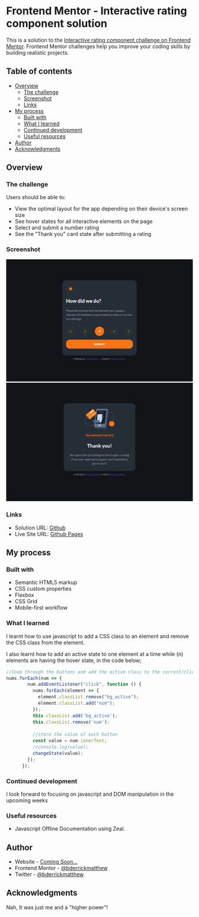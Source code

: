 # Frontend Mentor - Interactive rating component solution

This is a solution to the [Interactive rating component challenge on Frontend Mentor](https://www.frontendmentor.io/challenges/interactive-rating-component-koxpeBUmI). Frontend Mentor challenges help you improve your coding skills by building realistic projects. 

## Table of contents

- [Overview](#overview)
  - [The challenge](#the-challenge)
  - [Screenshot](#screenshot)
  - [Links](#links)
- [My process](#my-process)
  - [Built with](#built-with)
  - [What I learned](#what-i-learned)
  - [Continued development](#continued-development)
  - [Useful resources](#useful-resources)
- [Author](#author)
- [Acknowledgments](#acknowledgments)


## Overview

### The challenge

Users should be able to:

- View the optimal layout for the app depending on their device's screen size
- See hover states for all interactive elements on the page
- Select and submit a number rating
- See the "Thank you" card state after submitting a rating

### Screenshot

![](./screenshot1.jpg)
![](./screenshot2.jpg)

### Links

- Solution URL: [Github](https://github.com/bderrickmatthew/interactive-rating-component-main)
- Live Site URL: [Github Pages](https://your-live-site-url.com)

## My process

### Built with

- Semantic HTML5 markup
- CSS custom properties
- Flexbox
- CSS Grid
- Mobile-first workflow

### What I learned

I learnt how to use javascript to add a CSS class to an element and remove the CSS class from the element.

I also learnt how to add an active state to one element at a time while (n) elements are having the hover state, in the code below;
```js
//loop through the buttons and add the active class to the current/clicked button
nums.forEach(num => {
        num.addEventListener("click", function () {
          nums.forEach(element => {
            element.classList.remove("bg_active");
            element.classList.add("num");
          });
          this.classList.add('bg_active');
          this.classList.remove('num');

          //store the value of each button
          const value = num.innerText;
          //console.log(value);
          changeState(value);
        });
      });
```


### Continued development

I look forward to focusing on javascript and DOM manipulation in the upcoming weeks

### Useful resources
- Javascript Offline Documentation using Zeal.

## Author

- Website - [Coming Soon...]()
- Frontend Mentor - [@bderrickmatthew](https://www.frontendmentor.io/profile/bderrickmatthew)
- Twitter - [@bderrickmatthew](https://www.twitter.com/bderrickmatthew)


## Acknowledgments

Nah, It was just me and a "higher power"!
